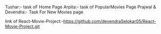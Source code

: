 Tushar:- task oF Home Page
Arpita:- task of PopularMovies Page
Prajwal & Devendra:- Task For New Movies page 

link of React-Movie-Project:-https://github.com/devendraSelokar05/React-Movie-Project.git
